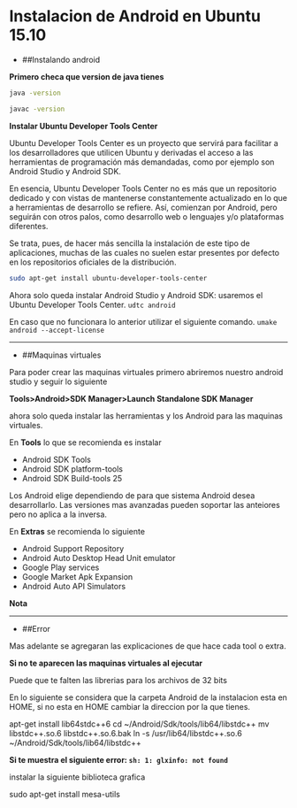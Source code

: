 # Instalacion de Android en Ubuntu 15.10

* ##Instalando android

**Primero checa que version de java tienes**
``` sh
java -version

javac -version


```

**Instalar Ubuntu Developer Tools Center**

Ubuntu Developer Tools Center es un proyecto que servirá para facilitar a los desarrolladores que utilicen Ubuntu y derivadas el acceso a las herramientas de programación más demandadas, como por ejemplo son Android Studio y Android SDK.

En esencia, Ubuntu Developer Tools Center no es más que un repositorio dedicado y con vistas de mantenerse constantemente actualizado en lo que a herramientas de desarrollo se refiere. Así, comienzan por Android, pero seguirán con otros palos, como desarrollo web o lenguajes y/o plataformas diferentes.

Se trata, pues, de hacer más sencilla la instalación de este tipo de aplicaciones, muchas de las cuales no suelen estar presentes por defecto en los repositorios oficiales de la distribución.


```sh
sudo apt-get install ubuntu-developer-tools-center

```

Ahora solo queda instalar Android Studio y Android SDK: usaremos el Ubuntu Developer Tools Center. ``` udtc android ```

En caso que no funcionara lo anterior utilizar el siguiente comando. 
``` umake android --accept-license ```

-------------------------------------------

* ##Maquinas virtuales

Para poder crear las maquinas virtuales primero abriremos nuestro android studio y seguir lo siguiente

**Tools>Android>SDK Manager>Launch Standalone SDK Manager**

ahora solo queda instalar las herramientas y los Android para las maquinas virtuales.

En **Tools** lo que se recomienda es instalar
* Android SDK Tools
* Android SDK platform-tools
* Android SDK Build-tools 25

Los Android elige dependiendo de para que sistema Android desea desarrollarlo. Las versiones mas avanzadas pueden soportar las anteiores pero no aplica a la inversa.

En **Extras** se recomienda lo siguiente
* Android Support Repository
* Android Auto Desktop Head Unit emulator
* Google Play services
* Google Market Apk Expansion
* Android Auto API Simulators

**Nota**

----------------------------------------------------------

* ##Error

Mas adelante se agregaran las explicaciones de que hace cada tool o extra.

**Si no te aparecen las maquinas virtuales al ejecutar**


Puede que te falten las librerias para los archivos de 32 bits

En lo siguiente se considera que la carpeta Android de la instalacion esta en HOME, si no esta en HOME cambiar la direccion por la que tienes.

apt-get install lib64stdc++6
cd ~/Android/Sdk/tools/lib64/libstdc++
mv libstdc++.so.6 libstdc++.so.6.bak
ln -s /usr/lib64/libstdc++.so.6 ~/Android/Sdk/tools/lib64/libstdc++



**Si te muestra el siguiente error: ```sh: 1: glxinfo: not found```**

instalar la siguiente biblioteca grafica

sudo apt-get install mesa-utils